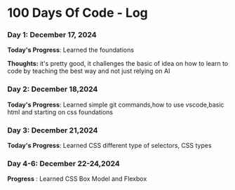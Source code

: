 # 100 Days Of Code - Log

### Day 1: December 17, 2024 
**Today's Progress**: Learned the foundations 

**Thoughts:** it's pretty good, it challenges the basic of idea on how to learn to code by teaching the best way and not just relying on AI

### Day 2: December 18,2024
**Today's Progress**: Learned simple git commands,how to use vscode,basic html and starting on css foundations

### Day 3: December 21,2024
**Today's Progress**: Learned CSS different type of selectors, CSS types

### Day 4-6: December 22-24,2024
**Progress** : Learned CSS Box Model and Flexbox
